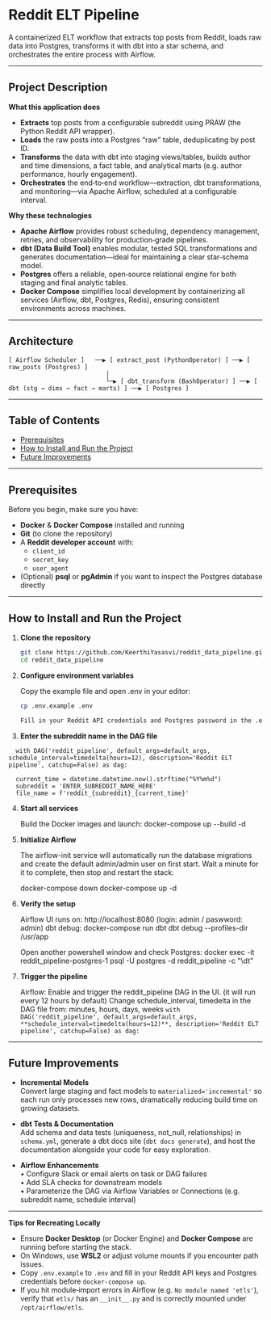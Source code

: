 # Reddit ELT Pipeline

A containerized ELT workflow that extracts top posts from Reddit, loads raw data into Postgres, transforms it with dbt into a star schema, and orchestrates the entire process with Airflow.

---

## Project Description

**What this application does**  
- **Extracts** top posts from a configurable subreddit using PRAW (the Python Reddit API wrapper).  
- **Loads** the raw posts into a Postgres “raw” table, deduplicating by post ID.  
- **Transforms** the data with dbt into staging views/tables, builds author and time dimensions, a fact table, and analytical marts (e.g. author performance, hourly engagement).  
- **Orchestrates** the end‑to‑end workflow—extraction, dbt transformations, and monitoring—via Apache Airflow, scheduled at a configurable interval.

**Why these technologies**  
- **Apache Airflow** provides robust scheduling, dependency management, retries, and observability for production‑grade pipelines.  
- **dbt (Data Build Tool)** enables modular, tested SQL transformations and generates documentation—ideal for maintaining a clear star‑schema model.  
- **Postgres** offers a reliable, open‑source relational engine for both staging and final analytic tables.  
- **Docker Compose** simplifies local development by containerizing all services (Airflow, dbt, Postgres, Redis), ensuring consistent environments across machines.

---

## Architecture

```text
[ Airflow Scheduler ]   ──▶ [ extract_post (PythonOperator) ] ──▶ [ raw_posts (Postgres) ]
                           │
                           └─▶ [ dbt_transform (BashOperator) ] ──▶ [ dbt (stg → dims → fact → marts) ] ──▶ [ Postgres ]
```
---

## Table of Contents

- [Prerequisites](#prerequisites)
- [How to Install and Run the Project](#how-to-install-and-run-the-project)
- [Future Improvements](#future-improvements)

---

## Prerequisites

Before you begin, make sure you have:

- **Docker** & **Docker Compose** installed and running  
- **Git** (to clone the repository)  
- A **Reddit developer account** with:
  - `client_id`
  - `secret_key`
  - `user_agent`  
- (Optional) **psql** or **pgAdmin** if you want to inspect the Postgres database directly

---

## How to Install and Run the Project

1. **Clone the repository**  
   ```bash
   git clone https://github.com/KeerthiYasasvi/reddit_data_pipeline.git
   cd reddit_data_pipeline

2. **Configure environment variables**
   
   Copy the example file and open .env in your editor:
     ```bash
     cp .env.example .env

   Fill in your Reddit API credentials and Postgres password in the .env file

4. **Enter the subreddit name in the DAG file**
  ```
    with DAG('reddit_pipeline', default_args=default_args, schedule_interval=timedelta(hours=12), description='Reddit ELT pipeline', catchup=False) as dag:
    
    current_time = datetime.datetime.now().strftime("%Y%m%d")
    subreddit = 'ENTER_SUBREDDIT_NAME_HERE'
    file_name = f'reddit_{subreddit}_{current_time}'
  ```

4. **Start all services**
   
    Build the Docker images and launch:
      docker-compose up --build -d

6. **Initialize Airflow**
   
    The airflow-init service will automatically run the database migrations and create the default admin/admin user on first start. Wait a minute for it to complete, then stop and restart the stack:
  
      docker-compose down
      docker-compose up -d

8. **Verify the setup**
   
    Airflow UI runs on: http://localhost:8080 (login: admin / paswword: admin)
    dbt debug:
      docker-compose run dbt dbt debug --profiles-dir /usr/app
  
    Open another powershell window and check Postgres:
      docker exec -it reddit_pipeline-postgres-1 psql -U postgres -d reddit_pipeline -c "\dt"

10. **Trigger the pipeline**
    
    Airflow: Enable and trigger the reddit_pipeline DAG in the UI. (it will run every 12 hours by default)
    Change schedule_interval, timedelta in the DAG file from: minutes, hours, days, weeks
    ```with DAG('reddit_pipeline', default_args=default_args, **schedule_interval=timedelta(hours=12)**, description='Reddit ELT pipeline', catchup=False) as dag:```

---

## Future Improvements

- **Incremental Models**  
    Convert large staging and fact models to `materialized='incremental'` so each run only processes new rows, dramatically reducing build time on growing datasets.

- **dbt Tests & Documentation**  
    Add schema and data tests (uniqueness, not_null, relationships) in `schema.yml`, generate a dbt docs site (`dbt docs generate`), and host the documentation alongside your code for easy exploration.

- **Airflow Enhancements**  
  • Configure Slack or email alerts on task or DAG failures  
  • Add SLA checks for downstream models  
  • Parameterize the DAG via Airflow Variables or Connections (e.g. subreddit name, schedule interval)

---

**Tips for Recreating Locally**

- Ensure **Docker Desktop** (or Docker Engine) and **Docker Compose** are running before starting the stack.  
- On Windows, use **WSL2** or adjust volume mounts if you encounter path issues.  
- Copy `.env.example` to `.env` and fill in your Reddit API keys and Postgres credentials before `docker-compose up`.  
- If you hit module‑import errors in Airflow (e.g. `No module named 'etls'`), verify that `etls/` has an `__init__.py` and is correctly mounted under `/opt/airflow/etls`.  
